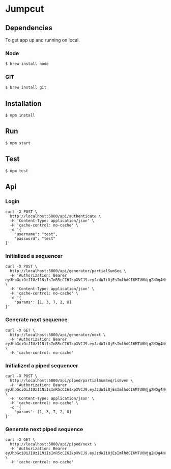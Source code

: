 # Jumpcut

## Dependencies

To get app up and running on local.

### Node

```bash
$ brew install node
```

### GIT

```bash
$ brew install git
```

## Installation

```bash
$ npm install
```

## Run

```bash
$ npm start
```

## Test

```bash
$ npm test
```

## Api

### Login

```cURL
curl -X POST \
  http://localhost:5000/api/authenticate \
  -H 'Content-Type: application/json' \
  -H 'cache-control: no-cache' \
  -d '{
	"username": "test",
	"password": "test"
}'
```

### Initialized a sequencer

```cURL
curl -X POST \
  http://localhost:5000/api/generator/partialSumSeq \
  -H 'Authorization: Bearer eyJhbGciOiJIUzI1NiIsInR5cCI6IkpXVCJ9.eyJzdWIiOjEsImlhdCI6MTU0Njg2NDg4NH0.vNmtxm_0O9ZchGSYYHSwFhM5jCeNlLqxdgUiJGymwB8' \
  -H 'Content-Type: application/json' \
  -H 'cache-control: no-cache' \
  -d '{
	"params": [1, 3, 7, 2, 0]
}'
```

### Generate next sequence

```cURL
curl -X GET \
  http://localhost:5000/api/generator/next \
  -H 'Authorization: Bearer eyJhbGciOiJIUzI1NiIsInR5cCI6IkpXVCJ9.eyJzdWIiOjEsImlhdCI6MTU0Njg2NDg4NH0.vNmtxm_0O9ZchGSYYHSwFhM5jCeNlLqxdgUiJGymwB8' \
  -H 'cache-control: no-cache'
```

### Initialized a piped sequencer

```cURL
curl -X POST \
  http://localhost:5000/api/piped/partialSumSeq/isEven \
  -H 'Authorization: Bearer eyJhbGciOiJIUzI1NiIsInR5cCI6IkpXVCJ9.eyJzdWIiOjEsImlhdCI6MTU0Njg2NDg4NH0.vNmtxm_0O9ZchGSYYHSwFhM5jCeNlLqxdgUiJGymwB8' \
  -H 'Content-Type: application/json' \
  -H 'cache-control: no-cache' \
  -d '{
	"params": [1, 3, 7, 2, 0]
}'
```

### Generate next piped sequence

```cURL
curl -X GET \
  http://localhost:5000/api/piped/next \
  -H 'Authorization: Bearer eyJhbGciOiJIUzI1NiIsInR5cCI6IkpXVCJ9.eyJzdWIiOjEsImlhdCI6MTU0Njg2NDg4NH0.vNmtxm_0O9ZchGSYYHSwFhM5jCeNlLqxdgUiJGymwB8' \
  -H 'cache-control: no-cache'
```
